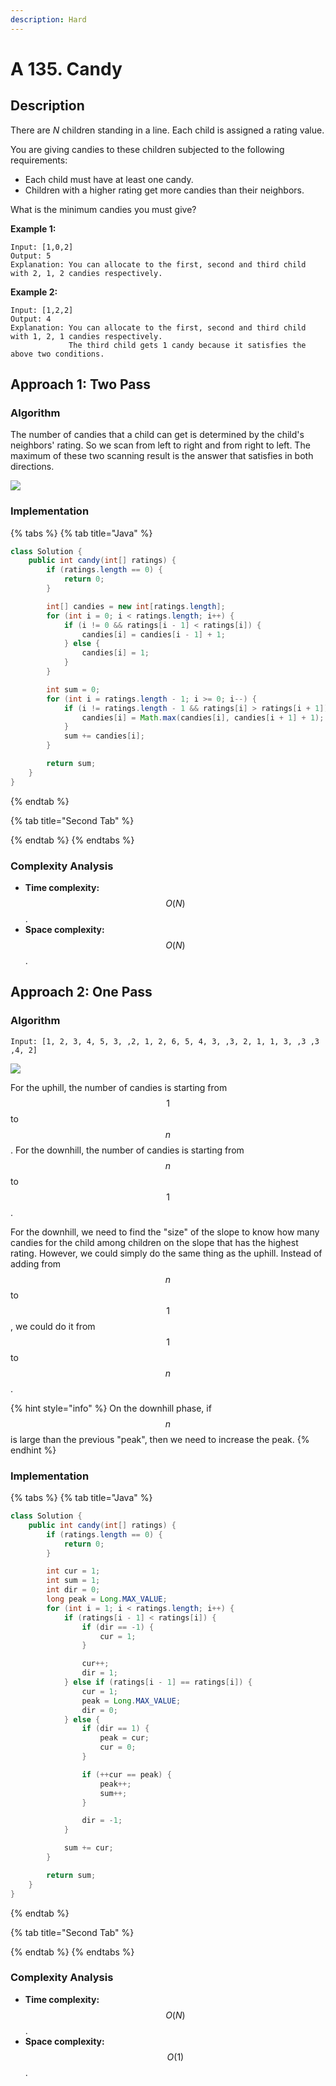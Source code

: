 ```yaml
---
description: Hard
---
```


# A 135. Candy

## Description

There are _N_ children standing in a line. Each child is assigned a rating value.

You are giving candies to these children subjected to the following requirements:

* Each child must have at least one candy.
* Children with a higher rating get more candies than their neighbors.

What is the minimum candies you must give?

**Example 1:**

```text
Input: [1,0,2]
Output: 5
Explanation: You can allocate to the first, second and third child with 2, 1, 2 candies respectively.
```

**Example 2:**

```text
Input: [1,2,2]
Output: 4
Explanation: You can allocate to the first, second and third child with 1, 2, 1 candies respectively.
             The third child gets 1 candy because it satisfies the above two conditions.
```

## Approach 1: Two Pass

### Algorithm

The number of candies that a child can get is determined by the child's neighbors' rating. So we scan from left to right and from right to left. The maximum of these two scanning result is the answer that satisfies in both directions.

![](../../../.gitbook/assets/image%20%28170%29.png)

### Implementation

{% tabs %}
{% tab title="Java" %}
```java
class Solution {
    public int candy(int[] ratings) {
        if (ratings.length == 0) {
            return 0;
        }

        int[] candies = new int[ratings.length];
        for (int i = 0; i < ratings.length; i++) {
            if (i != 0 && ratings[i - 1] < ratings[i]) {
                candies[i] = candies[i - 1] + 1;
            } else {
                candies[i] = 1;
            }
        }

        int sum = 0;
        for (int i = ratings.length - 1; i >= 0; i--) {
            if (i != ratings.length - 1 && ratings[i] > ratings[i + 1]) {
                candies[i] = Math.max(candies[i], candies[i + 1] + 1);
            }
            sum += candies[i];
        }

        return sum;
    }
}
```
{% endtab %}

{% tab title="Second Tab" %}

{% endtab %}
{% endtabs %}

### Complexity Analysis

* **Time complexity:** $$O(N)$$.
* **Space complexity:** $$O(N)$$.

## Approach 2: One Pass

### Algorithm

`Input: [1, 2, 3, 4, 5, 3, ,2, 1, 2, 6, 5, 4, 3, ,3, 2, 1, 1, 3, ,3 ,3 ,4, 2]`

![](../../../.gitbook/assets/image%20%28172%29.png)



For the uphill, the number of candies is starting from $$1$$ to $$n$$. For the downhill, the number of candies is starting from $$n$$ to $$1$$.

For the downhill, we need to find the "size" of the slope to know how many candies for the child among children on the slope that has the highest rating. However, we could simply do the same thing as the uphill. Instead of adding from $$n$$ to $$1$$, we could do it from $$1$$ to $$n$$.

{% hint style="info" %}
On the downhill phase, if $$n$$ is large than the previous "peak", then we need to increase the peak.
{% endhint %}

### Implementation

{% tabs %}
{% tab title="Java" %}
```java
class Solution {
    public int candy(int[] ratings) {
        if (ratings.length == 0) {
            return 0;
        }

        int cur = 1;
        int sum = 1;
        int dir = 0;
        long peak = Long.MAX_VALUE;
        for (int i = 1; i < ratings.length; i++) {
            if (ratings[i - 1] < ratings[i]) {
                if (dir == -1) {
                    cur = 1;
                }

                cur++;
                dir = 1;
            } else if (ratings[i - 1] == ratings[i]) {
                cur = 1;
                peak = Long.MAX_VALUE;
                dir = 0;
            } else {
                if (dir == 1) {
                    peak = cur;
                    cur = 0;
                }

                if (++cur == peak) {
                    peak++;
                    sum++;
                }

                dir = -1;
            }

            sum += cur;
        }

        return sum;
    }
}
```
{% endtab %}

{% tab title="Second Tab" %}

{% endtab %}
{% endtabs %}

### Complexity Analysis

* **Time complexity:** $$O(N)$$.
* **Space complexity:** $$O(1)$$.

